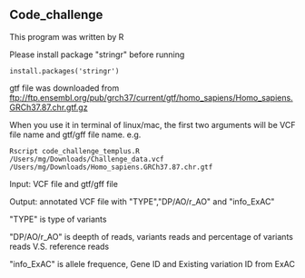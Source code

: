 Code_challenge
----
This program was written by R

Please install package "stringr" before running
```
install.packages('stringr')
```
gtf file was downloaded from ftp://ftp.ensembl.org/pub/grch37/current/gtf/homo_sapiens/Homo_sapiens.GRCh37.87.chr.gtf.gz

When you use it in terminal of linux/mac, the first two arguments will be VCF file name and gtf/gff file name.
e.g.
```
Rscript code_challenge_templus.R /Users/mg/Downloads/Challenge_data.vcf /Users/mg/Downloads/Homo_sapiens.GRCh37.87.chr.gtf 
```
Input: VCF file and gtf/gff file

Output: annotated VCF file with "TYPE","DP/AO/r_AO" and "info_ExAC"

"TYPE" is type of variants

"DP/AO/r_AO" is deepth of reads, variants reads and percentage of variants reads V.S. reference reads 

"info_ExAC" is allele frequence, Gene ID and Existing variation ID from ExAC

